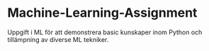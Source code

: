 # Machine-Learning-Assignment
Uppgift i ML för att demonstrera basic kunskaper inom Python och tillämpning av diverse ML tekniker. 
